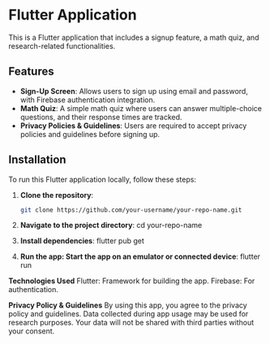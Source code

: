 # Flutter Application

This is a Flutter application that includes a signup feature, a math quiz, and research-related functionalities.

## Features
- **Sign-Up Screen**: Allows users to sign up using email and password, with Firebase authentication integration.
- **Math Quiz**: A simple math quiz where users can answer multiple-choice questions, and their response times are tracked.
- **Privacy Policies & Guidelines**: Users are required to accept privacy policies and guidelines before signing up.
  
## Installation
To run this Flutter application locally, follow these steps:

1. **Clone the repository**:
   ```bash
   git clone https://github.com/your-username/your-repo-name.git

2. **Navigate to the project directory**:
   cd your-repo-name

3. **Install dependencies**:
   flutter pub get

4. **Run the app: Start the app on an emulator or connected device**:
   flutter run


**Technologies Used**
Flutter: Framework for building the app.
Firebase: For authentication.


**Privacy Policy & Guidelines**
By using this app, you agree to the privacy policy and guidelines. Data collected during app usage may be used for research purposes. Your data will not be shared with third parties without your consent.